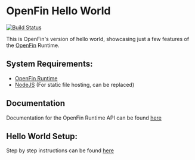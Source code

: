 OpenFin Hello World
============
[![Build Status](https://travis-ci.org/openfin/HelloOpenFin.svg?branch=master)](https://travis-ci.org/openfin/HelloOpenFin)

This is OpenFin's version of hello world, showcasing just a few features of the [OpenFin](http://openfin.co/) Runtime.

## System Requirements:

- [OpenFin Runtime](http://openfin.co/developers.html?url=developers/getting-started/downloading.html)
- [NodeJS](http://nodejs.org/) (For static file hosting, can be replaced)


## Documentation

Documentation for the OpenFin Runtime API can be found [here](http://openfin.co/developers.html?url=developers/api/js/javascript.html)

## Hello World Setup:

Step by step instructions can be found [here](http://openfin.co/developers.html?url=developers/getting-started/running-hello.html)


